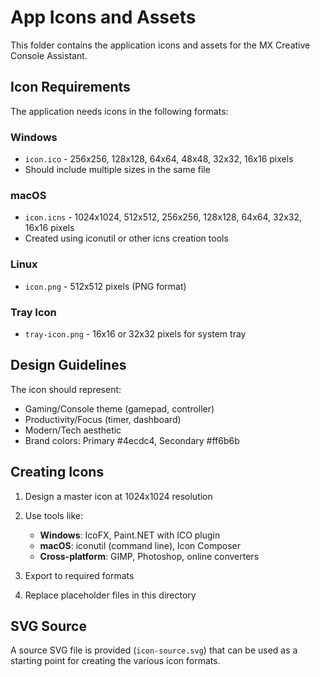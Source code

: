 # App Icons and Assets

This folder contains the application icons and assets for the MX Creative Console Assistant.

## Icon Requirements

The application needs icons in the following formats:

### Windows
- `icon.ico` - 256x256, 128x128, 64x64, 48x48, 32x32, 16x16 pixels
- Should include multiple sizes in the same file

### macOS  
- `icon.icns` - 1024x1024, 512x512, 256x256, 128x128, 64x64, 32x32, 16x16 pixels
- Created using iconutil or other icns creation tools

### Linux
- `icon.png` - 512x512 pixels (PNG format)

### Tray Icon
- `tray-icon.png` - 16x16 or 32x32 pixels for system tray

## Design Guidelines

The icon should represent:
- Gaming/Console theme (gamepad, controller)  
- Productivity/Focus (timer, dashboard)
- Modern/Tech aesthetic
- Brand colors: Primary #4ecdc4, Secondary #ff6b6b

## Creating Icons

1. Design a master icon at 1024x1024 resolution
2. Use tools like:
   - **Windows**: IcoFX, Paint.NET with ICO plugin
   - **macOS**: iconutil (command line), Icon Composer
   - **Cross-platform**: GIMP, Photoshop, online converters

3. Export to required formats
4. Replace placeholder files in this directory

## SVG Source

A source SVG file is provided (`icon-source.svg`) that can be used as a starting point for creating the various icon formats.
